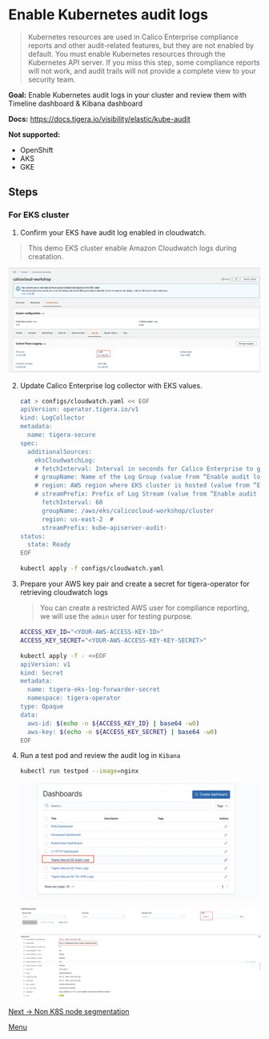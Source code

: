 # Enable Kubernetes audit logs

> Kubernetes resources are used in Calico Enterprise compliance reports and other audit-related features, but they are not enabled by default. You must enable Kubernetes resources through the Kubernetes API server. If you miss this step, some compliance reports will not work, and audit trails will not provide a complete view to your security team.

**Goal:** Enable Kubernetes audit logs in your cluster and review them with Timeline dashboard & Kibana dashboard

**Docs:** https://docs.tigera.io/visibility/elastic/kube-audit

**Not supported:**
  - OpenShift
  - AKS
  - GKE

## Steps


### For EKS cluster


1. Confirm your EKS have audit log enabled in cloudwatch. 

  > This demo EKS cluster enable Amazon Cloudwatch logs during creatation. 

   ![eks audit log](../img/eks-audit-log.png)


2. Update Calico Enterprise log collector with EKS values.

   ```bash
   cat > configs/cloudwatch.yaml << EOF
   apiVersion: operator.tigera.io/v1
   kind: LogCollector
   metadata:
     name: tigera-secure
   spec:
     additionalSources:
       eksCloudwatchLog:
       # fetchInterval: Interval in seconds for Calico Enterprise to get logs from Cloudwatch. Default: 60 seconds.
       # groupName: Name of the Log Group (value from “Enable audit logs in EKS”)
       # region: AWS region where EKS cluster is hosted (value from “Enable audit logs in EKS”)
       # streamPrefix: Prefix of Log Stream (value from “Enable audit logs in EKS”)
         fetchInterval: 60
         groupName: /aws/eks/calicocloud-workshop/cluster
         region: us-east-2  #
         streamPrefix: kube-apiserver-audit-
   status:
     state: Ready
   EOF
   ```

   ```bash
   kubectl apply -f configs/cloudwatch.yaml
   ```

3. Prepare your AWS key pair and create a secret for tigera-operator for retrieving cloudwatch logs
   > You can create a restricted AWS user for compliance reporting, we will use the `admin` user for testing purpose.

   ```bash
   ACCESS_KEY_ID="<YOUR-AWS-ACCESS-KEY-ID>"
   ACCESS_KEY_SECRET="<YOUR-AWS-ACCESS-KEY-KEY-SECRET>"
   ```

   ```bash
   kubectl apply -f - <<EOF
   apiVersion: v1
   kind: Secret
   metadata:
     name: tigera-eks-log-forwarder-secret
     namespace: tigera-operator
   type: Opaque
   data:
     aws-id: $(echo -n ${ACCESS_KEY_ID} | base64 -w0)
     aws-key: $(echo -n ${ACCESS_KEY_SECRET} | base64 -w0)
   EOF
   ```

4. Run a test pod and review the audit log in `Kibana` 
   ```bash
   kubectl run testpod --image=nginx   
   ```

   ![audit log](../img/audit-log.png) 

   ![create log](../img/create-log.png) 




[Next -> Non K8S node segmentation](../modules/non-k8s-node-segmentation.md)

[Menu](../README.md)